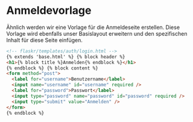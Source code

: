 # Anmeldevorlage

Ähnlich werden wir eine Vorlage für die Anmeldeseite erstellen. Diese Vorlage wird ebenfalls unser Basislayout erweitern und den spezifischen Inhalt für diese Seite einfügen.

```html
<!-- flaskr/templates/auth/login.html -->
{% extends 'base.html' %} {% block header %}
<h1>{% block title %}Anmelden{% endblock %}</h1>
{% endblock %} {% block content %}
<form method="post">
  <label for="username">Benutzername</label>
  <input name="username" id="username" required />
  <label for="password">Passwort</label>
  <input type="password" name="password" id="password" required />
  <input type="submit" value="Anmelden" />
</form>
{% endblock %}
```
